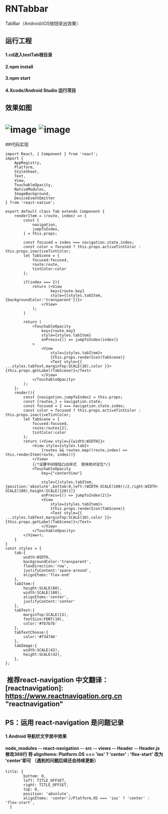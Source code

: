 # RNTabbar
TabBar（Android/iOS按钮突出效果）

## 运行工程 
#### 1.cd进入testTab根目录
#### 2.npm install
#### 3.npm start
#### 4.Xcode/Android Studio 运行项目

## 效果如图
# ![image](https://github.com/zhangyanlf/RNTabbar/blob/master/testTab/Class/image/iOS效果图.png)  ![image](https://github.com/zhangyanlf/RNTabbar/blob/master/testTab/Class/image/安卓效果图.png)


##代码实现
``` React-Native
import React, { Component } from 'react';
import {
    AppRegistry,
    Platform,
    StyleSheet,
    Text,
    View,
    TouchableOpacity,
    NativeModules,
    ImageBackground,
    DeviceEventEmitter
} from 'react-native';

export default class Tab extends Component {
    renderItem = (route, index) => {
        const {
            navigation,
            jumpToIndex,
        } = this.props;

        const focused = index === navigation.state.index;
        const color = focused ? this.props.activeTintColor : this.props.inactiveTintColor;
        let TabScene = {
            focused:focused,
            route:route,
            tintColor:color
        };

        if(index === 2){
            return (<View
                    key={route.key}
                    style={[styles.tabItem,{backgroundColor:'transparent'}]}>
                </View>
            );
        }

        return (
            <TouchableOpacity
                key={route.key}
                style={styles.tabItem}
                onPress={() => jumpToIndex(index)}
            >
                <View
                    style={styles.tabItem}>
                    {this.props.renderIcon(TabScene)}
                    <Text style={{ ...styles.tabText,marginTop:SCALE(10),color }}>{this.props.getLabel(TabScene)}</Text>
                </View>
            </TouchableOpacity>
        );
    };
    render(){
        const {navigation,jumpToIndex} = this.props;
        const {routes,} = navigation.state;
        const focused = 2 === navigation.state.index;
        const color = focused ? this.props.activeTintColor : this.props.inactiveTintColor;
        let TabScene = {
            focused:focused,
            route:routes[2],
            tintColor:color
        };
        return (<View style={{width:WIDTH}}>
            <View style={styles.tab}>
                {routes && routes.map((route,index) => this.renderItem(route, index))}
            </View>
            {/*设置中间按钮凸出样式  使用绝对定位*/}
            <TouchableOpacity
                key={"centerView"}

                style={[styles.tabItem,{position:'absolute',bottom:0,left:(WIDTH-SCALE(100))/2,right:WIDTH-SCALE(100),height:SCALE(120)}]}
                onPress={() => jumpToIndex(2)}>
                <View
                    style={styles.tabItem}>
                    {this.props.renderIcon(TabScene)}
                    <Text style={{ ...styles.tabText,marginTop:SCALE(10),color }}>{this.props.getLabel(TabScene)}</Text>
                </View>
            </TouchableOpacity>
        </View>);
    }
}
const styles = {
    tab:{
        width:WIDTH,
        backgroundColor:'transparent',
        flexDirection:'row',
        justifyContent:'space-around',
        alignItems:'flex-end'
    },
    tabItem:{
        height:SCALE(80),
        width:SCALE(100),
        alignItems:'center',
        justifyContent:'center'
    },
    tabText:{
        marginTop:SCALE(13),
        fontSize:FONT(10),
        color:'#7b7b7b'
    },
    tabTextChoose:{
        color:'#f3474b'
    },
    tabImage:{
        width:SCALE(42),
        height:SCALE(42),
    },
};

```

##  推荐react-navigation 中文翻译：  [reactnavigation]: https://www.reactnavigation.org.cn       "reactnavigation"
## PS：运用 react-navigation 是问题记录

#### 1.Android 导航栏文字居中效果
#### node_modules -- react-navigation -- src -- views -- Header -- Header.js 修改368行 将  alignItems: Platform.OS === 'ios' ? 'center' : 'flex-start' 改为 'center'即可 （遇到的问题后续还会持续更新）
```
title: {
        bottom: 0,
        left: TITLE_OFFSET,
        right: TITLE_OFFSET,
        top: 0,
        position: 'absolute',
        alignItems: 'center'//Platform.OS === 'ios' ? 'center' : 'flex-start',
  }
```

